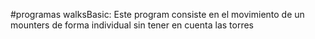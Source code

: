 #programas 
walksBasic:
Este program consiste en el movimiento de un mounters de forma individual sin tener en cuenta las torres
